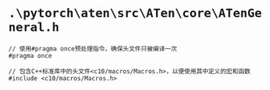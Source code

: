 # `.\pytorch\aten\src\ATen\core\ATenGeneral.h`

```
// 使用#pragma once预处理指令，确保头文件只被编译一次
#pragma once

// 包含C++标准库中的头文件<c10/macros/Macros.h>，以便使用其中定义的宏和函数
#include <c10/macros/Macros.h>
```